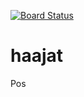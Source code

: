 [![Board Status](https://dev.azure.com/vizsemitecs/4f4df84b-4e27-469b-9fac-e0e9fec3159c/836dc79d-8f46-4549-a8dd-0cb6d685c91c/_apis/work/boardbadge/704e3db8-ce79-4157-8d63-4fa341246064)](https://dev.azure.com/vizsemitecs/4f4df84b-4e27-469b-9fac-e0e9fec3159c/_boards/board/t/836dc79d-8f46-4549-a8dd-0cb6d685c91c/Microsoft.RequirementCategory)
# haajat
Pos
